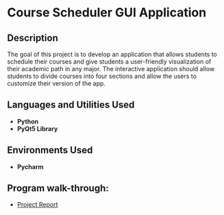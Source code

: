 <h1>Course Scheduler GUI Application</h1>

<h2>Description</h2>
The goal of this project is to develop an application that allows students to schedule their courses and give students a user-friendly visualization of their academic path in any major. The interactive application should allow students to divide courses into four sections and allow the users to customize their version of the app.
<br />


<h2>Languages and Utilities Used</h2>

- <b>Python</b> 
- <b>PyQt5 Library</b>

<h2>Environments Used </h2>

- <b>Pycharm</b>

<h2>Program walk-through:</h2>

- [Project Report](https://github.com/almazakhun/CourseSchedulerGuiApp/blob/main/Interactive%20Flow-Chart/CMPSC%20487w%20-%20Final%20Report.pdf)
